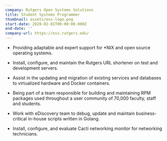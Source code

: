```yaml
---
company: Rutgers Open Systems Solutions
title: Student Systems Programmer
thumbnail: assets/oss-logo.png
start-date: 2020-02-01T00:00:00.000Z
end-date: ''
company-url: https://oss.rutgers.edu/
---
```


- Providing adaptable and expert support for \*NIX and open source operating
  systems.

- Install, configure, and maintain the Rutgers URL shortener on test and development servers.

- Assist in the updating and migration of existing services and databases to virtualized hardware and Docker containers.

- Being part of a team responsible for building and maintaining RPM packages used throughout a user community of 70,000 faculty, staff and students.

- Work with eDiscovery team to debug, update and maintain business-critical in-house scripts written in Golang.

- Install, configure, and evaluate Cacti networking monitor for networking technicians.
